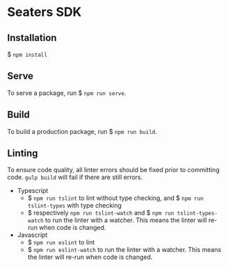 # Seaters SDK


## Installation

$ `npm install`

## Serve

To serve a package, run $ `npm run serve`.

## Build

To build a production package, run $ `npm run build`.

## Linting

To ensure code quality, all linter errors should be fixed prior to committing code.
`gulp build` will fail if there are still errors.

- Typescript
  - $ `npm run tslint` to lint without type checking, and $ `npm run tslint-types` with type checking
  - $ respectively `npm run tslint-watch` and $ `npm run tslint-types-watch` to run the linter with a watcher. This means the linter will re-run when code is changed.
- Javascript
  - $ `npm run eslint` to lint
  - $ `npm run eslint-watch` to run the linter with a watcher. This means the linter will re-run when code is changed.
